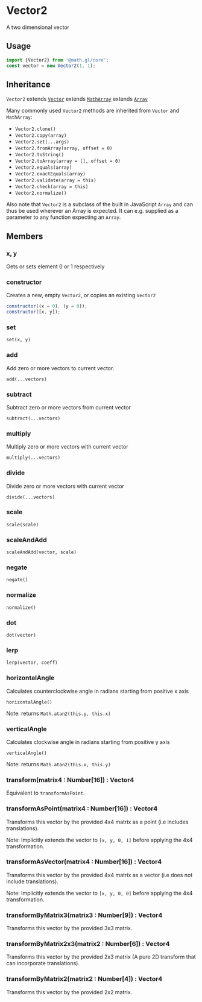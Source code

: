 # Vector2

A two dimensional vector

## Usage

```js
import {Vector2} from '@math.gl/core';
const vector = new Vector2(1, 1);
```

## Inheritance

`Vector2` extends [`Vector`](/docs/modules/core/api-reference/vector) extends [`MathArray`](/docs/modules/core/api-reference/math-array) extends [`Array`](https://developer.mozilla.org/en-US/docs/Web/javascript/Reference/Global_Objects/Array)

Many commonly used `Vector2` methods are inherited from `Vector` and `MathArray`:

- `Vector2.clone()`
- `Vector2.copy(array)`
- `Vector2.set(...args)`
- `Vector2.fromArray(array, offset = 0)`
- `Vector2.toString()`
- `Vector2.toArray(array = [], offset = 0)`
- `Vector2.equals(array)`
- `Vector2.exactEquals(array)`
- `Vector2.validate(array = this)`
- `Vector2.check(array = this)`
- `Vector2.normalize()`

Also note that `Vector2` is a subclass of the built in JavaScript `Array` and can thus be used wherever an Array is expected. It can e.g. supplied as a parameter to any function expecting an `Array`.

## Members

### x, y

Gets or sets element 0 or 1 respectively

### constructor

Creates a new, empty `Vector2`, or copies an existing `Vector2`

```js
constructor((x = 0), (y = 0));
constructor([x, y]);
```

### set

`set(x, y)`

### add

Add zero or more vectors to current vector.

`add(...vectors)`

### subtract

Subtract zero or more vectors from current vector

`subtract(...vectors)`

### multiply

Multiply zero or more vectors with current vector

`multiply(...vectors)`

### divide

Divide zero or more vectors with current vector

`divide(...vectors)`

### scale

`scale(scale)`

### scaleAndAdd

`scaleAndAdd(vector, scale)`

### negate

`negate()`

### normalize

`normalize()`

### dot

`dot(vector)`

### lerp

`lerp(vector, coeff)`

### horizontalAngle

Calculates counterclockwise angle in radians starting from positive x axis

`horizontalAngle()`

Note: returns `Math.atan2(this.y, this.x)`

### verticalAngle

Calculates clockwise angle in radians starting from positive y axis

`verticalAngle()`

Note: returns `Math.atan2(this.x, this.y)`

### transform(matrix4 : Number[16]) : Vector4

Equivalent to `transformAsPoint`.

### transformAsPoint(matrix4 : Number[16]) : Vector4

Transforms this vector by the provided 4x4 matrix as a point (i.e includes translations).

Note: Implicitly extends the vector to `[x, y, 0, 1]` before applying the 4x4 transformation.

### transformAsVector(matrix4 : Number[16]) : Vector4

Transforms this vector by the provided 4x4 matrix as a vector (i.e does not include translations).

Note: Implicitly extends the vector to `[x, y, 0, 0]` before applying the 4x4 transformation.

### transformByMatrix3(matrix3 : Number[9]) : Vector4

Transforms this vector by the provided 3x3 matrix.

### transformByMatrix2x3(matrix2 : Number[6]) : Vector4

Transforms this vector by the provided 2x3 matrix (A pure 2D transform that can incorporate translations).

### transformByMatrix2(matrix2 : Number[4]) : Vector4

Transforms this vector by the provided 2x2 matrix.
